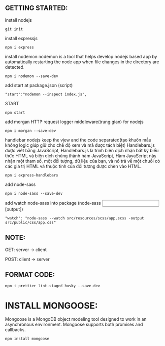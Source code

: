 ## GETTING STARTED:
install nodejs
```
git init
```
install expressjs
```
npm i express
```
install nodemon
nodemon is a tool that helps develop nodejs based app by automatically restarting the node app when file changes in the directory are detected.
```
npm i nodemon --save-dev
```

add start at package.json (script)
```
"start":"nodemon --inspect index.js",
```
START
```
npm start
```
add morgan
HTTP request logger middleware(trung gian) for nodejs
```
npm i morgan --save-dev
```
handlebar nodejs
keep the view and the code separated(tạo khuôn mẫu không logic giúp giữ cho chế độ xem và mã được tách biệt)
Handlebars.js được viết bằng JavaScript, Handlebars.js là trình biên dịch nhận bất kỳ biểu thức HTML và biên dịch chúng thành hàm JavaScript, Hàm JavaScript này nhận một tham số, một đối tượng, dữ liệu của bạn, và nó trả về một chuỗi có các giá trị HTML và thuộc tính của đối tượng được chèn vào HTML.
```
npm i express-handlebars
```
add node-sass
```
npm i node-sass --save-dev
```
add watch node-sass into package (node-sass <input> [output])
```
"watch": "node-sass --watch src/resources/scss/app.scss -output src/public/css/app.css"
```

## NOTE:
GET: server -> client

POST: client -> server

## FORMAT CODE:
```
npm i prettier lint-staged husky --save-dev

```
# INSTALL MONGOOSE:
Mongoose is a MongoDB object modeling tool designed to work in an asynchronous environment. Mongoose supports both promises and callbacks.
```
npm install mongoose
```